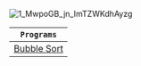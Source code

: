 ![1_MwpoGB_jn_ImTZWKdhAyzg](https://github.com/devrath/studious-ds-adventure/assets/1456191/e3a314a0-372b-427f-921e-0a42dc7c1f55)


<div align="center">

| **`Programs`** |
| ---------- |
| [Bubble Sort](https://github.com/devrath/studious-ds-adventure/tree/main/collection/SortingAlgorithms/BubbleSort) |

</div>

